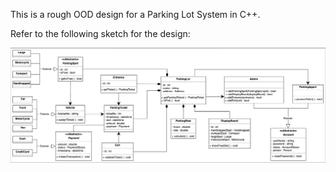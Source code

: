 This is a rough OOD design for a Parking Lot System in C++. 

Refer to the following sketch for the design:

![Screenshot](image.png)